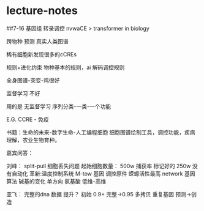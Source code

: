 # lecture-notes

##7-16 基因组 转录调控
nvwaCE > transformer in biology

跨物种 预测 真实人类图谱

稀有细胞新发现很多的cCREs 

规则+进化约束 物种基本的规则，ai 解码调控规则

全身图谱-突变-鸡很好

监督学习 不好

用的是 无监督学习 序列分类-一类-一个功能 


E.G. CCRE - 免疫

书籍：生命的未来-数字生命-人工编程细胞
细胞图谱绘制工具，调控功能，疾病理解，农业生物育种。

嘉宾问答：

刘峰：
split-pull 细胞丢失问题
起始细胞数量：
500w 捕获率 标记好的 250w
没有自动化
革新:温度控制系统
M-tow 基因 调控原件 蝾螈活性最高
network 基因算法
碱基的变化 单方向
氨基酸 低维-高维

亚飞：
完整的dna 数据 提升？ 初始 0.9+ 完整->0.95
多拷贝 重复基因 
预测->创造
